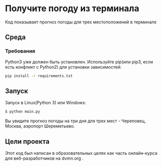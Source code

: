 # Получите погоду из терминала

Код показывает прогноз погоды для трех местоположений в терминале

## Среда

### Требования

Python3 уже должен быть установлен. Используйте pip(или pip3, если есть конфликт с Python2) для установки зависимостей:

```bash
pip install -r requirements.txt
```
## Запуск

Запуск в Linux(Python 3) или Windows: 

```bash
$ python main.py
``` 
Вы увидите прогноз погоды на три дня для трех мест - Череповец, Москва, аэропорт Шереметьево.

## Цели проекта

Этот код был написан в образовательных целях как часть онлайн-курса для веб-разработчиков на dvmn.org .
